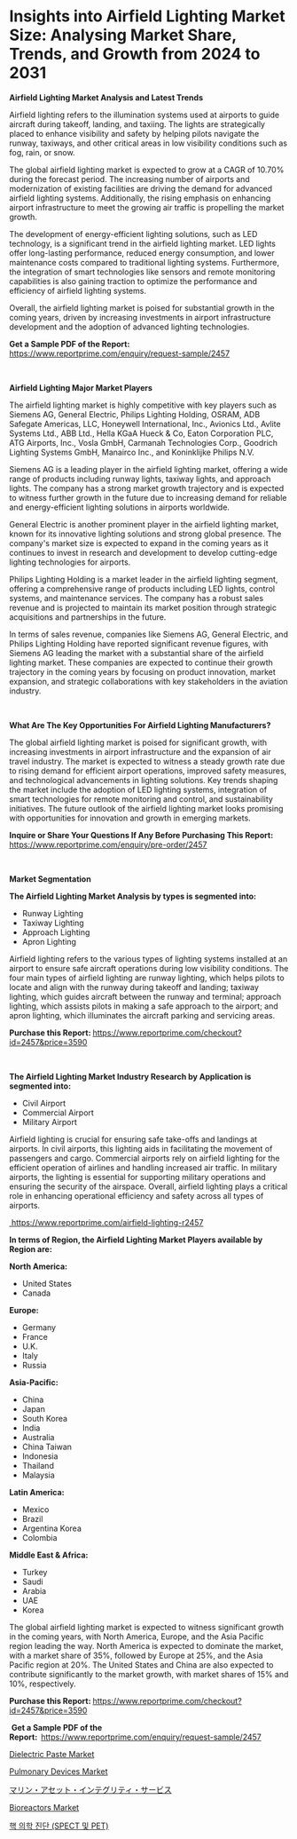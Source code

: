 <p><h1>Insights into Airfield Lighting Market Size: Analysing Market Share, Trends, and Growth from 2024 to 2031</h1></p><p><strong>Airfield Lighting Market Analysis and Latest Trends</strong></p>
<p><p>Airfield lighting refers to the illumination systems used at airports to guide aircraft during takeoff, landing, and taxiing. The lights are strategically placed to enhance visibility and safety by helping pilots navigate the runway, taxiways, and other critical areas in low visibility conditions such as fog, rain, or snow.</p><p>The global airfield lighting market is expected to grow at a CAGR of 10.70% during the forecast period. The increasing number of airports and modernization of existing facilities are driving the demand for advanced airfield lighting systems. Additionally, the rising emphasis on enhancing airport infrastructure to meet the growing air traffic is propelling the market growth.</p><p>The development of energy-efficient lighting solutions, such as LED technology, is a significant trend in the airfield lighting market. LED lights offer long-lasting performance, reduced energy consumption, and lower maintenance costs compared to traditional lighting systems. Furthermore, the integration of smart technologies like sensors and remote monitoring capabilities is also gaining traction to optimize the performance and efficiency of airfield lighting systems.</p><p>Overall, the airfield lighting market is poised for substantial growth in the coming years, driven by increasing investments in airport infrastructure development and the adoption of advanced lighting technologies.</p></p>
<p><strong>Get a Sample PDF of the Report:&nbsp;</strong> <a href="https://www.reportprime.com/enquiry/request-sample/2457">https://www.reportprime.com/enquiry/request-sample/2457</a></p>
<p>&nbsp;</p>
<p><strong>Airfield Lighting Major Market Players</strong></p>
<p><p>The airfield lighting market is highly competitive with key players such as Siemens AG, General Electric, Philips Lighting Holding, OSRAM, ADB Safegate Americas, LLC, Honeywell International, Inc., Avionics Ltd., Avlite Systems Ltd., ABB Ltd., Hella KGaA Hueck & Co, Eaton Corporation PLC, ATG Airports, Inc., Vosla GmbH, Carmanah Technologies Corp., Goodrich Lighting Systems GmbH, Manairco Inc., and Koninklijke Philips N.V.</p><p>Siemens AG is a leading player in the airfield lighting market, offering a wide range of products including runway lights, taxiway lights, and approach lights. The company has a strong market growth trajectory and is expected to witness further growth in the future due to increasing demand for reliable and energy-efficient lighting solutions in airports worldwide.</p><p>General Electric is another prominent player in the airfield lighting market, known for its innovative lighting solutions and strong global presence. The company's market size is expected to expand in the coming years as it continues to invest in research and development to develop cutting-edge lighting technologies for airports.</p><p>Philips Lighting Holding is a market leader in the airfield lighting segment, offering a comprehensive range of products including LED lights, control systems, and maintenance services. The company has a robust sales revenue and is projected to maintain its market position through strategic acquisitions and partnerships in the future.</p><p>In terms of sales revenue, companies like Siemens AG, General Electric, and Philips Lighting Holding have reported significant revenue figures, with Siemens AG leading the market with a substantial share of the airfield lighting market. These companies are expected to continue their growth trajectory in the coming years by focusing on product innovation, market expansion, and strategic collaborations with key stakeholders in the aviation industry.</p></p>
<p>&nbsp;</p>
<p><strong>What Are The Key Opportunities For Airfield Lighting Manufacturers?</strong></p>
<p><p>The global airfield lighting market is poised for significant growth, with increasing investments in airport infrastructure and the expansion of air travel industry. The market is expected to witness a steady growth rate due to rising demand for efficient airport operations, improved safety measures, and technological advancements in lighting solutions. Key trends shaping the market include the adoption of LED lighting systems, integration of smart technologies for remote monitoring and control, and sustainability initiatives. The future outlook of the airfield lighting market looks promising with opportunities for innovation and growth in emerging markets.</p></p>
<p><strong>Inquire or Share Your Questions If Any Before Purchasing This Report:</strong> <a href="https://www.reportprime.com/enquiry/pre-order/2457">https://www.reportprime.com/enquiry/pre-order/2457</a></p>
<p>&nbsp;</p>
<p><strong>Market Segmentation</strong></p>
<p><strong>The Airfield Lighting Market Analysis by types is segmented into:</strong></p>
<p><ul><li>Runway Lighting</li><li>Taxiway Lighting</li><li>Approach Lighting</li><li>Apron Lighting</li></ul></p>
<p><p>Airfield lighting refers to the various types of lighting systems installed at an airport to ensure safe aircraft operations during low visibility conditions. The four main types of airfield lighting are runway lighting, which helps pilots to locate and align with the runway during takeoff and landing; taxiway lighting, which guides aircraft between the runway and terminal; approach lighting, which assists pilots in making a safe approach to the airport; and apron lighting, which illuminates the aircraft parking and servicing areas.</p></p>
<p><strong>Purchase this Report:&nbsp;</strong><a href="https://www.reportprime.com/checkout?id=2457&price=3590">https://www.reportprime.com/checkout?id=2457&price=3590</a></p>
<p>&nbsp;</p>
<p><strong>The Airfield Lighting Market Industry Research by Application is segmented into:</strong></p>
<p><ul><li>Civil Airport</li><li>Commercial Airport</li><li>Military Airport</li></ul></p>
<p><p>Airfield lighting is crucial for ensuring safe take-offs and landings at airports. In civil airports, this lighting aids in facilitating the movement of passengers and cargo. Commercial airports rely on airfield lighting for the efficient operation of airlines and handling increased air traffic. In military airports, the lighting is essential for supporting military operations and ensuring the security of the airspace. Overall, airfield lighting plays a critical role in enhancing operational efficiency and safety across all types of airports.</p></p>
<p><a href="https://www.reportprime.com/airfield-lighting-r2457">&nbsp;https://www.reportprime.com/airfield-lighting-r2457</a></p>
<p><strong>In terms of Region, the Airfield Lighting Market Players available by Region are:</strong></p>
<p>
    <p> <strong> North America: </strong>
        <ul>
            <li>United States</li>
            <li>Canada</li>
        </ul>
        </p> 
    <p> <strong> Europe: </strong>
        <ul>
            <li>Germany</li>
            <li>France</li>
            <li>U.K.</li>
            <li>Italy</li>
            <li>Russia</li>
        </ul>
        </p> 
    <p> <strong> Asia-Pacific: </strong>
        <ul>
            <li>China</li>
            <li>Japan</li>
            <li>South Korea</li>
            <li>India</li>
            <li>Australia</li>
            <li>China Taiwan</li>
            <li>Indonesia</li>
            <li>Thailand</li>
            <li>Malaysia</li>
        </ul>
        </p> 
    <p> <strong> Latin America: </strong>
        <ul>
            <li>Mexico</li>
            <li>Brazil</li>
            <li>Argentina Korea</li>
            <li>Colombia</li>
        </ul>
        </p> 
    <p> <strong> Middle East & Africa: </strong>
        <ul>
            <li>Turkey</li>
            <li>Saudi</li>
            <li>Arabia</li>
            <li>UAE</li>
            <li>Korea</li>
        </ul>
    </p>
    </p>
<p><p>The global airfield lighting market is expected to witness significant growth in the coming years, with North America, Europe, and the Asia Pacific region leading the way. North America is expected to dominate the market, with a market share of 35%, followed by Europe at 25%, and the Asia Pacific region at 20%. The United States and China are also expected to contribute significantly to the market growth, with market shares of 15% and 10%, respectively.</p></p>
<p><strong>Purchase this Report: </strong><a href="https://www.reportprime.com/checkout?id=2457&price=3590">https://www.reportprime.com/checkout?id=2457&price=3590</a></p>
<p>&nbsp;<strong>Get a Sample PDF of the Report:&nbsp;&nbsp;</strong><a href="https://www.reportprime.com/enquiry/request-sample/2457">https://www.reportprime.com/enquiry/request-sample/2457</a></p>
<p><strong></strong></p>
<p><p><a href="https://github.com/HowardDelgaXXfnf/Market-Research-Report-List-1/blob/main/dielectric-paste-market.md">Dielectric Paste Market</a></p><p><a href="https://medium.com/@dixiegrimes/navigating-the-pulmonary-devices-market-expert-analysis-and-market-forecast-for-period-from-2024-82e6303593a5">Pulmonary Devices Market</a></p><p><a href="https://github.com/klon646/Market-Research-Report-List-3/blob/main/630872482788.md">マリン・アセット・インテグリティ・サービス</a></p><p><a href="https://medium.com/@diengw5_68119/navigating-the-bioreactors-market-expert-analysis-and-market-forecast-for-period-from-2024-to-2031-36e738ec08e7">Bioreactors Market</a></p><p><a href="https://github.com/tasfiyaj85/Market-Research-Report-List-2/blob/main/2528596102949.md">핵 의학 진단 (SPECT 및 PET)</a></p></p>